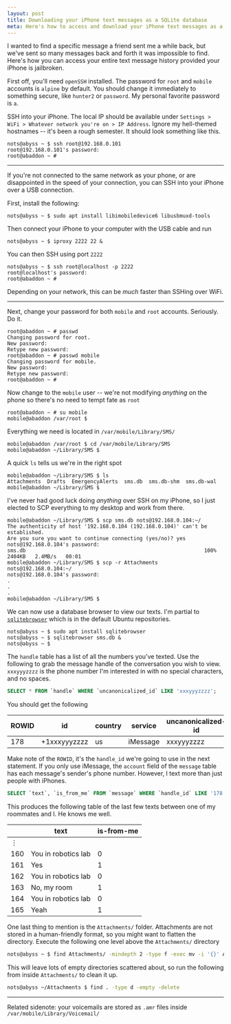 ```yaml
---
layout: post
title: Downloading your iPhone text messages as a SQLite database
meta: Here's how to access and download your iPhone text messages as a SQLite database. Requires your phone to be jailbroken. Also works for retrieving your voicemail.
---
```


<!-- Custom styles for the images -->
<link rel="stylesheet" href="{{ "/assets/styles/tables.css" | prepend: site.baseurl }}">

I wanted to find a specific message a friend sent me a while back, but we've sent so many messages back and forth it was impossible to find. Here's how you can access your entire text message history provided your iPhone is jailbroken.

First off, you'll need `openSSH` installed. The password for `root` and `mobile` accounts is `alpine` by default. You should change it immediately to something secure, like `hunter2` or `password`. My personal favorite password is `a`.

SSH into your iPhone. The local IP should be available under `Settings > WiFi > Whatever network you're on > IP Address`. Ignore my hell-themed hostnames -- it's been a rough semester. It should look something like this.

```
nots@abyss ~ $ ssh root@192.168.0.101
root@192.168.0.101's password:
root@abaddon ~ #
```

---

If you're not connected to the same network as your phone, or are disappointed in the speed of your connection, you can SSH into your iPhone over a USB connection.

First, install the following:

```
nots@abyss ~ $ sudo apt install libimobiledevice6 libusbmuxd-tools
```

Then connect your iPhone to your computer with the USB cable and run

```
nots@abyss ~ $ iproxy 2222 22 &
```

You can then SSH using port `2222`

```
nots@abyss ~ $ ssh root@localhost -p 2222
root@localhost's password:
root@abaddon ~ #
```

Depending on your network, this can be *much* faster than SSHing over WiFi.

---

Next, change your password for both `mobile` and `root` accounts. Seriously. Do it.

```
root@abaddon ~ # passwd
Changing password for root.
New password:
Retype new password:
root@abaddon ~ # passwd mobile
Changing password for mobile.
New password:
Retype new password:
root@abaddon ~ #
```

Now change to the `mobile` user -- we're not modifying *anything* on the phone so there's no need to tempt fate as `root`

```
root@abaddon ~ # su mobile
mobile@abaddon /var/root $
```

Everything we need is located in `/var/mobile/Library/SMS/`

```
mobile@abaddon /var/root $ cd /var/mobile/Library/SMS
mobile@abaddon ~/Library/SMS $
```

A quick `ls` tells us we're in the right spot

```
mobile@abaddon ~/Library/SMS $ ls
Attachments  Drafts  EmergencyAlerts  sms.db  sms.db-shm  sms.db-wal
mobile@abaddon ~/Library/SMS $
```

I've never had good luck doing *anything* over SSH on my iPhone, so I just elected to SCP everything to my desktop and work from there.

```
mobile@abaddon ~/Library/SMS $ scp sms.db nots@192.168.0.104:~/
The authenticity of host '192.168.0.104 (192.168.0.104)' can't be established.
Are you sure you want to continue connecting (yes/no)? yes
nots@192.168.0.104's password:
sms.db                                                          100% 2404KB   2.4MB/s   00:01    
mobile@abaddon ~/Library/SMS $ scp -r Attachments nots@192.168.0.104:~/
nots@192.168.0.104's password:
.
.
.
mobile@abaddon ~/Library/SMS $
```

We can now use a database browser to view our texts. I'm partial to [`sqlitebrowser`](http://sqlitebrowser.org/) which is in the default Ubuntu repositories.

```
nots@abyss ~ $ sudo apt install sqlitebrowser
nots@abyss ~ $ sqlitebrowser sms.db &
nots@abyss ~ $
```

The `handle` table has a list of all the numbers you've texted. Use the following to grab the message handle of the conversation you wish to view. `xxxyyyzzzz` is the phone number I'm interested in with no special characters, and no spaces.

```sql
SELECT * FROM `handle` WHERE `uncanonicalized_id` LIKE 'xxxyyyzzzz';
```

You should get the following

| ROWID | id           | country | service  | uncanonicalized-id |
|-------|--------------|---------|----------|--------------------|
| 178   | +1xxxyyyzzzz | us      | iMessage | xxxyyyzzzz         |

Make note of the `ROWID`, it's the `handle_id` we're going to use in the next statement. If you only use iMessage, the `account` field of the `message` table has each message's sender's phone number. However, I text more than just people with iPhones.

```sql
SELECT `text`, `is_from_me` FROM `message` WHERE `handle_id` LIKE '178';
```

This produces the following table of the last few texts between one of my roommates and I. He knows me well.

|     | text                | is-from-me |
|-----|---------------------|------------|
| &#8942; |                 |            |
| 160 | You in robotics lab | 0          |
| 161 | Yes                 | 1          |
| 162 | You in robotics lab | 0          |
| 163 | No, my room         | 1          |
| 164 | You in robotics lab | 0          |
| 165 | Yeah                | 1          |

One last thing to mention is the `Attachments/` folder. Attachments are not stored in a human-friendly format, so you might want to flatten the directory. Execute the following one level above the `Attachments/` directory

```sh
nots@abyss ~ $ find Attachments/ -mindepth 2 -type f -exec mv -i '{}' Attachments/ ';'
```

This will leave lots of empty directories scattered about, so run the following from inside `Attachments/` to clean it up.

```sh
nots@abyss ~/Attachments $ find . -type d -empty -delete
```

---

Related sidenote: your voicemails are stored as `.amr` files inside `/var/mobile/Library/Voicemail/`
